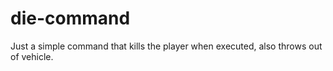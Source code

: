 # die-command
Just a simple command that kills the player when executed, also throws out of vehicle.

